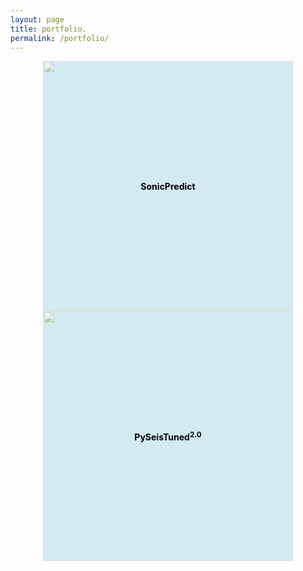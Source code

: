 ```yaml
---
layout: page
title: portfolio.
permalink: /portfolio/
---
```


<div style="position: relative; text-align: center;">
	<a href="https://sonicpredict.com" target="_blank">
		<img src="{{site.url}}/assets/img/residual_plot.png" width="400" style="opacity: 0.5; background-color: lightblue;">
	</a>
	<div style="position: absolute; top: 50%; left: 50%; transform: translate(-50%, -50%);">
		<a href="https://sonicpredict.com" target="_blank" style="text-decoration: none; color: black;"><strong>SonicPredict</strong></a>
	</div>
</div>

<div style="position: relative; text-align: center;">
	<a href="https://pyseistuned.com" target="_blank">
		<img src="{{site.url}}/assets/img/synthetic_wedge_model_extra.png" width="400" style="opacity: 0.5; background-color: lightblue;">
	</a>
	<div style="position: absolute; top: 50%; left: 50%; transform: translate(-50%, -50%);">
		<a href="https://pyseistuned.com" target="_blank" style="text-decoration: none; color: black;"><strong>PySeisTuned<sup>2.0</sup></strong></a>
	</div>
</div>

